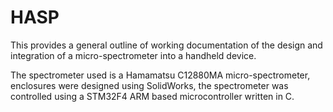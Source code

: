# HASP

This provides a general outline of working documentation of the design and integration of a micro-spectrometer into a handheld device.

The spectrometer used is a Hamamatsu C12880MA micro-spectrometer, enclosures were designed using SolidWorks, the spectrometer was controlled using a STM32F4 ARM based microcontroller written in C. 
